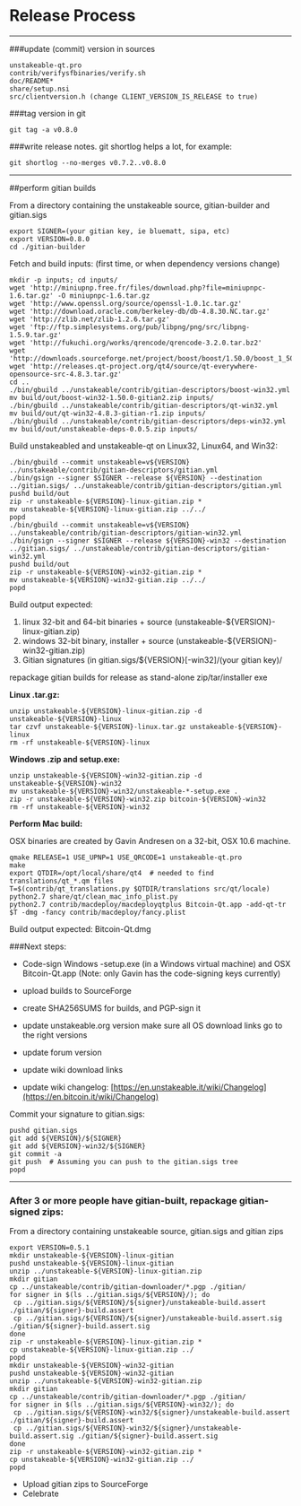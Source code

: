 Release Process
====================

* * *

###update (commit) version in sources


	unstakeable-qt.pro
	contrib/verifysfbinaries/verify.sh
	doc/README*
	share/setup.nsi
	src/clientversion.h (change CLIENT_VERSION_IS_RELEASE to true)

###tag version in git

	git tag -a v0.8.0

###write release notes. git shortlog helps a lot, for example:

	git shortlog --no-merges v0.7.2..v0.8.0

* * *

##perform gitian builds

 From a directory containing the unstakeable source, gitian-builder and gitian.sigs
  
	export SIGNER=(your gitian key, ie bluematt, sipa, etc)
	export VERSION=0.8.0
	cd ./gitian-builder

 Fetch and build inputs: (first time, or when dependency versions change)

	mkdir -p inputs; cd inputs/
	wget 'http://miniupnp.free.fr/files/download.php?file=miniupnpc-1.6.tar.gz' -O miniupnpc-1.6.tar.gz
	wget 'http://www.openssl.org/source/openssl-1.0.1c.tar.gz'
	wget 'http://download.oracle.com/berkeley-db/db-4.8.30.NC.tar.gz'
	wget 'http://zlib.net/zlib-1.2.6.tar.gz'
	wget 'ftp://ftp.simplesystems.org/pub/libpng/png/src/libpng-1.5.9.tar.gz'
	wget 'http://fukuchi.org/works/qrencode/qrencode-3.2.0.tar.bz2'
	wget 'http://downloads.sourceforge.net/project/boost/boost/1.50.0/boost_1_50_0.tar.bz2'
	wget 'http://releases.qt-project.org/qt4/source/qt-everywhere-opensource-src-4.8.3.tar.gz'
	cd ..
	./bin/gbuild ../unstakeable/contrib/gitian-descriptors/boost-win32.yml
	mv build/out/boost-win32-1.50.0-gitian2.zip inputs/
	./bin/gbuild ../unstakeable/contrib/gitian-descriptors/qt-win32.yml
	mv build/out/qt-win32-4.8.3-gitian-r1.zip inputs/
	./bin/gbuild ../unstakeable/contrib/gitian-descriptors/deps-win32.yml
	mv build/out/unstakeable-deps-0.0.5.zip inputs/

 Build unstakeabled and unstakeable-qt on Linux32, Linux64, and Win32:
  
	./bin/gbuild --commit unstakeable=v${VERSION} ../unstakeable/contrib/gitian-descriptors/gitian.yml
	./bin/gsign --signer $SIGNER --release ${VERSION} --destination ../gitian.sigs/ ../unstakeable/contrib/gitian-descriptors/gitian.yml
	pushd build/out
	zip -r unstakeable-${VERSION}-linux-gitian.zip *
	mv unstakeable-${VERSION}-linux-gitian.zip ../../
	popd
	./bin/gbuild --commit unstakeable=v${VERSION} ../unstakeable/contrib/gitian-descriptors/gitian-win32.yml
	./bin/gsign --signer $SIGNER --release ${VERSION}-win32 --destination ../gitian.sigs/ ../unstakeable/contrib/gitian-descriptors/gitian-win32.yml
	pushd build/out
	zip -r unstakeable-${VERSION}-win32-gitian.zip *
	mv unstakeable-${VERSION}-win32-gitian.zip ../../
	popd

  Build output expected:

  1. linux 32-bit and 64-bit binaries + source (unstakeable-${VERSION}-linux-gitian.zip)
  2. windows 32-bit binary, installer + source (unstakeable-${VERSION}-win32-gitian.zip)
  3. Gitian signatures (in gitian.sigs/${VERSION}[-win32]/(your gitian key)/

repackage gitian builds for release as stand-alone zip/tar/installer exe

**Linux .tar.gz:**

	unzip unstakeable-${VERSION}-linux-gitian.zip -d unstakeable-${VERSION}-linux
	tar czvf unstakeable-${VERSION}-linux.tar.gz unstakeable-${VERSION}-linux
	rm -rf unstakeable-${VERSION}-linux

**Windows .zip and setup.exe:**

	unzip unstakeable-${VERSION}-win32-gitian.zip -d unstakeable-${VERSION}-win32
	mv unstakeable-${VERSION}-win32/unstakeable-*-setup.exe .
	zip -r unstakeable-${VERSION}-win32.zip bitcoin-${VERSION}-win32
	rm -rf unstakeable-${VERSION}-win32

**Perform Mac build:**

  OSX binaries are created by Gavin Andresen on a 32-bit, OSX 10.6 machine.

	qmake RELEASE=1 USE_UPNP=1 USE_QRCODE=1 unstakeable-qt.pro
	make
	export QTDIR=/opt/local/share/qt4  # needed to find translations/qt_*.qm files
	T=$(contrib/qt_translations.py $QTDIR/translations src/qt/locale)
	python2.7 share/qt/clean_mac_info_plist.py
	python2.7 contrib/macdeploy/macdeployqtplus Bitcoin-Qt.app -add-qt-tr $T -dmg -fancy contrib/macdeploy/fancy.plist

 Build output expected: Bitcoin-Qt.dmg

###Next steps:

* Code-sign Windows -setup.exe (in a Windows virtual machine) and
  OSX Bitcoin-Qt.app (Note: only Gavin has the code-signing keys currently)

* upload builds to SourceForge

* create SHA256SUMS for builds, and PGP-sign it

* update unstakeable.org version
  make sure all OS download links go to the right versions

* update forum version

* update wiki download links

* update wiki changelog: [https://en.unstakeable.it/wiki/Changelog](https://en.bitcoin.it/wiki/Changelog)

Commit your signature to gitian.sigs:

	pushd gitian.sigs
	git add ${VERSION}/${SIGNER}
	git add ${VERSION}-win32/${SIGNER}
	git commit -a
	git push  # Assuming you can push to the gitian.sigs tree
	popd

-------------------------------------------------------------------------

### After 3 or more people have gitian-built, repackage gitian-signed zips:

From a directory containing unstakeable source, gitian.sigs and gitian zips

	export VERSION=0.5.1
	mkdir unstakeable-${VERSION}-linux-gitian
	pushd unstakeable-${VERSION}-linux-gitian
	unzip ../unstakeable-${VERSION}-linux-gitian.zip
	mkdir gitian
	cp ../unstakeable/contrib/gitian-downloader/*.pgp ./gitian/
	for signer in $(ls ../gitian.sigs/${VERSION}/); do
	 cp ../gitian.sigs/${VERSION}/${signer}/unstakeable-build.assert ./gitian/${signer}-build.assert
	 cp ../gitian.sigs/${VERSION}/${signer}/unstakeable-build.assert.sig ./gitian/${signer}-build.assert.sig
	done
	zip -r unstakeable-${VERSION}-linux-gitian.zip *
	cp unstakeable-${VERSION}-linux-gitian.zip ../
	popd
	mkdir unstakeable-${VERSION}-win32-gitian
	pushd unstakeable-${VERSION}-win32-gitian
	unzip ../unstakeable-${VERSION}-win32-gitian.zip
	mkdir gitian
	cp ../unstakeable/contrib/gitian-downloader/*.pgp ./gitian/
	for signer in $(ls ../gitian.sigs/${VERSION}-win32/); do
	 cp ../gitian.sigs/${VERSION}-win32/${signer}/unstakeable-build.assert ./gitian/${signer}-build.assert
	 cp ../gitian.sigs/${VERSION}-win32/${signer}/unstakeable-build.assert.sig ./gitian/${signer}-build.assert.sig
	done
	zip -r unstakeable-${VERSION}-win32-gitian.zip *
	cp unstakeable-${VERSION}-win32-gitian.zip ../
	popd

- Upload gitian zips to SourceForge
- Celebrate 
